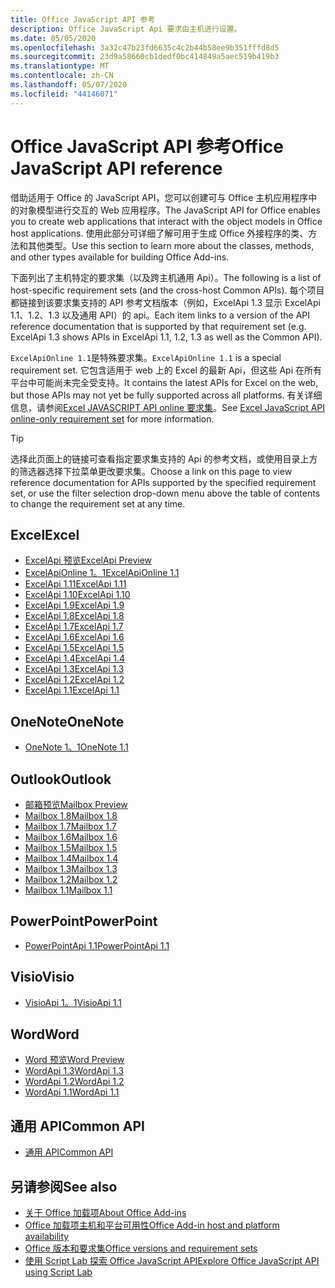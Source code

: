 ```yaml
---
title: Office JavaScript API 参考
description: Office JavaScript Api 要求由主机进行设置。
ms.date: 05/05/2020
ms.openlocfilehash: 3a32c47b23fd6635c4c2b44b58ee9b351fffd8d5
ms.sourcegitcommit: 23d9a58660cb1dedf0bc414849a5aec519b419b3
ms.translationtype: MT
ms.contentlocale: zh-CN
ms.lasthandoff: 05/07/2020
ms.locfileid: "44146071"
---
```

# <a name="office-javascript-api-reference"></a><span data-ttu-id="54aae-103">Office JavaScript API 参考</span><span class="sxs-lookup"><span data-stu-id="54aae-103">Office JavaScript API reference</span></span>

<span data-ttu-id="54aae-104">借助适用于 Office 的 JavaScript API，您可以创建可与 Office 主机应用程序中的对象模型进行交互的 Web 应用程序。</span><span class="sxs-lookup"><span data-stu-id="54aae-104">The JavaScript API for Office enables you to create web applications that interact with the object models in Office host applications.</span></span> <span data-ttu-id="54aae-105">使用此部分可详细了解可用于生成 Office 外接程序的类、方法和其他类型。</span><span class="sxs-lookup"><span data-stu-id="54aae-105">Use this section to learn more about the classes, methods, and other types available for building Office Add-ins.</span></span>

<span data-ttu-id="54aae-106">下面列出了主机特定的要求集（以及跨主机通用 Api）。</span><span class="sxs-lookup"><span data-stu-id="54aae-106">The following is a list of host-specific requirement sets (and the cross-host Common APIs).</span></span> <span data-ttu-id="54aae-107">每个项目都链接到该要求集支持的 API 参考文档版本（例如，ExcelApi 1.3 显示 ExcelApi 1.1、1.2、1.3 以及通用 API）的 api。</span><span class="sxs-lookup"><span data-stu-id="54aae-107">Each item links to a version of the API reference documentation that is supported by that requirement set (e.g. ExcelApi 1.3 shows APIs in ExcelApi 1.1, 1.2, 1.3 as well as the Common API).</span></span>

<span data-ttu-id="54aae-108">`ExcelApiOnline 1.1`是特殊要求集。</span><span class="sxs-lookup"><span data-stu-id="54aae-108">`ExcelApiOnline 1.1` is a special requirement set.</span></span> <span data-ttu-id="54aae-109">它包含适用于 web 上的 Excel 的最新 Api，但这些 Api 在所有平台中可能尚未完全受支持。</span><span class="sxs-lookup"><span data-stu-id="54aae-109">It contains the latest APIs for Excel on the web, but those APIs may not yet be fully supported across all platforms.</span></span> <span data-ttu-id="54aae-110">有关详细信息，请参阅[Excel JAVASCRIPT API online 要求集](/office/dev/add-ins/reference/requirement-sets/excel-api-online-requirement-set)。</span><span class="sxs-lookup"><span data-stu-id="54aae-110">See [Excel JavaScript API online-only requirement set](/office/dev/add-ins/reference/requirement-sets/excel-api-online-requirement-set) for more information.</span></span>

> [!TIP]
> <span data-ttu-id="54aae-111">选择此页面上的链接可查看指定要求集支持的 Api 的参考文档，或使用目录上方的筛选器选择下拉菜单更改要求集。</span><span class="sxs-lookup"><span data-stu-id="54aae-111">Choose a link on this page to view reference documentation for APIs supported by the specified requirement set, or use the filter selection drop-down menu above the table of contents to change the requirement set at any time.</span></span>

## <a name="excel"></a><span data-ttu-id="54aae-112">Excel</span><span class="sxs-lookup"><span data-stu-id="54aae-112">Excel</span></span>

- [<span data-ttu-id="54aae-113">ExcelApi 预览</span><span class="sxs-lookup"><span data-stu-id="54aae-113">ExcelApi Preview</span></span>](/javascript/api/excel?view=excel-js-preview)
- [<span data-ttu-id="54aae-114">ExcelApiOnline 1。1</span><span class="sxs-lookup"><span data-stu-id="54aae-114">ExcelApiOnline 1.1</span></span>](/javascript/api/excel?view=excel-js-online)
- [<span data-ttu-id="54aae-115">ExcelApi 1.11</span><span class="sxs-lookup"><span data-stu-id="54aae-115">ExcelApi 1.11</span></span>](/javascript/api/excel?view=excel-js-1.11)
- [<span data-ttu-id="54aae-116">ExcelApi 1.10</span><span class="sxs-lookup"><span data-stu-id="54aae-116">ExcelApi 1.10</span></span>](/javascript/api/excel?view=excel-js-1.10)
- [<span data-ttu-id="54aae-117">ExcelApi 1.9</span><span class="sxs-lookup"><span data-stu-id="54aae-117">ExcelApi 1.9</span></span>](/javascript/api/excel?view=excel-js-1.9)
- [<span data-ttu-id="54aae-118">ExcelApi 1.8</span><span class="sxs-lookup"><span data-stu-id="54aae-118">ExcelApi 1.8</span></span>](/javascript/api/excel?view=excel-js-1.8)
- [<span data-ttu-id="54aae-119">ExcelApi 1.7</span><span class="sxs-lookup"><span data-stu-id="54aae-119">ExcelApi 1.7</span></span>](/javascript/api/excel?view=excel-js-1.7)
- [<span data-ttu-id="54aae-120">ExcelApi 1.6</span><span class="sxs-lookup"><span data-stu-id="54aae-120">ExcelApi 1.6</span></span>](/javascript/api/excel?view=excel-js-1.6)
- [<span data-ttu-id="54aae-121">ExcelApi 1.5</span><span class="sxs-lookup"><span data-stu-id="54aae-121">ExcelApi 1.5</span></span>](/javascript/api/excel?view=excel-js-1.5)
- [<span data-ttu-id="54aae-122">ExcelApi 1.4</span><span class="sxs-lookup"><span data-stu-id="54aae-122">ExcelApi 1.4</span></span>](/javascript/api/excel?view=excel-js-1.4)
- [<span data-ttu-id="54aae-123">ExcelApi 1.3</span><span class="sxs-lookup"><span data-stu-id="54aae-123">ExcelApi 1.3</span></span>](/javascript/api/excel?view=excel-js-1.3)
- [<span data-ttu-id="54aae-124">ExcelApi 1.2</span><span class="sxs-lookup"><span data-stu-id="54aae-124">ExcelApi 1.2</span></span>](/javascript/api/excel?view=excel-js-1.2)
- [<span data-ttu-id="54aae-125">ExcelApi 1.1</span><span class="sxs-lookup"><span data-stu-id="54aae-125">ExcelApi 1.1</span></span>](/javascript/api/excel?view=excel-js-1.1)

## <a name="onenote"></a><span data-ttu-id="54aae-126">OneNote</span><span class="sxs-lookup"><span data-stu-id="54aae-126">OneNote</span></span>

- [<span data-ttu-id="54aae-127">OneNote 1。1</span><span class="sxs-lookup"><span data-stu-id="54aae-127">OneNote 1.1</span></span>](/javascript/api/onenote?view=onenote-js-1.1)

## <a name="outlook"></a><span data-ttu-id="54aae-128">Outlook</span><span class="sxs-lookup"><span data-stu-id="54aae-128">Outlook</span></span>

- [<span data-ttu-id="54aae-129">邮箱预览</span><span class="sxs-lookup"><span data-stu-id="54aae-129">Mailbox Preview</span></span>](/javascript/api/outlook?view=outlook-js-preview)
- [<span data-ttu-id="54aae-130">Mailbox 1.8</span><span class="sxs-lookup"><span data-stu-id="54aae-130">Mailbox 1.8</span></span>](/javascript/api/outlook?view=outlook-js-1.8)
- [<span data-ttu-id="54aae-131">Mailbox 1.7</span><span class="sxs-lookup"><span data-stu-id="54aae-131">Mailbox 1.7</span></span>](/javascript/api/outlook?view=outlook-js-1.7)
- [<span data-ttu-id="54aae-132">Mailbox 1.6</span><span class="sxs-lookup"><span data-stu-id="54aae-132">Mailbox 1.6</span></span>](/javascript/api/outlook?view=outlook-js-1.6)
- [<span data-ttu-id="54aae-133">Mailbox 1.5</span><span class="sxs-lookup"><span data-stu-id="54aae-133">Mailbox 1.5</span></span>](/javascript/api/outlook?view=outlook-js-1.5)
- [<span data-ttu-id="54aae-134">Mailbox 1.4</span><span class="sxs-lookup"><span data-stu-id="54aae-134">Mailbox 1.4</span></span>](/javascript/api/outlook?view=outlook-js-1.4)
- [<span data-ttu-id="54aae-135">Mailbox 1.3</span><span class="sxs-lookup"><span data-stu-id="54aae-135">Mailbox 1.3</span></span>](/javascript/api/outlook?view=outlook-js-1.3)
- [<span data-ttu-id="54aae-136">Mailbox 1.2</span><span class="sxs-lookup"><span data-stu-id="54aae-136">Mailbox 1.2</span></span>](/javascript/api/outlook?view=outlook-js-1.2)
- [<span data-ttu-id="54aae-137">Mailbox 1.1</span><span class="sxs-lookup"><span data-stu-id="54aae-137">Mailbox 1.1</span></span>](/javascript/api/outlook?view=outlook-js-1.1)

## <a name="powerpoint"></a><span data-ttu-id="54aae-138">PowerPoint</span><span class="sxs-lookup"><span data-stu-id="54aae-138">PowerPoint</span></span>

- [<span data-ttu-id="54aae-139">PowerPointApi 1.1</span><span class="sxs-lookup"><span data-stu-id="54aae-139">PowerPointApi 1.1</span></span>](/javascript/api/powerpoint?view=powerpoint-js-1.1)

## <a name="visio"></a><span data-ttu-id="54aae-140">Visio</span><span class="sxs-lookup"><span data-stu-id="54aae-140">Visio</span></span>

- [<span data-ttu-id="54aae-141">VisioApi 1。1</span><span class="sxs-lookup"><span data-stu-id="54aae-141">VisioApi 1.1</span></span>](/javascript/api/visio?view=visio-js-1.1)

## <a name="word"></a><span data-ttu-id="54aae-142">Word</span><span class="sxs-lookup"><span data-stu-id="54aae-142">Word</span></span>

- [<span data-ttu-id="54aae-143">Word 预览</span><span class="sxs-lookup"><span data-stu-id="54aae-143">Word Preview</span></span>](/javascript/api/word?view=word-js-preview)
- [<span data-ttu-id="54aae-144">WordApi 1.3</span><span class="sxs-lookup"><span data-stu-id="54aae-144">WordApi 1.3</span></span>](/javascript/api/word?view=word-js-1.3)
- [<span data-ttu-id="54aae-145">WordApi 1.2</span><span class="sxs-lookup"><span data-stu-id="54aae-145">WordApi 1.2</span></span>](/javascript/api/word?view=word-js-1.2)
- [<span data-ttu-id="54aae-146">WordApi 1.1</span><span class="sxs-lookup"><span data-stu-id="54aae-146">WordApi 1.1</span></span>](/javascript/api/word?view=word-js-1.1)

## <a name="common-api"></a><span data-ttu-id="54aae-147">通用 API</span><span class="sxs-lookup"><span data-stu-id="54aae-147">Common API</span></span>

- [<span data-ttu-id="54aae-148">通用 API</span><span class="sxs-lookup"><span data-stu-id="54aae-148">Common API</span></span>](/javascript/api/office?view=common-js)

## <a name="see-also"></a><span data-ttu-id="54aae-149">另请参阅</span><span class="sxs-lookup"><span data-stu-id="54aae-149">See also</span></span>

- [<span data-ttu-id="54aae-150">关于 Office 加载项</span><span class="sxs-lookup"><span data-stu-id="54aae-150">About Office Add-ins</span></span>](/office/dev/add-ins/overview)
- [<span data-ttu-id="54aae-151">Office 加载项主机和平台可用性</span><span class="sxs-lookup"><span data-stu-id="54aae-151">Office Add-in host and platform availability</span></span>](/office/dev/add-ins/overview/office-add-in-availability)
- [<span data-ttu-id="54aae-152">Office 版本和要求集</span><span class="sxs-lookup"><span data-stu-id="54aae-152">Office versions and requirement sets</span></span>](/office/dev/add-ins/develop/office-versions-and-requirement-sets)
- [<span data-ttu-id="54aae-153">使用 Script Lab 探索 Office JavaScript API</span><span class="sxs-lookup"><span data-stu-id="54aae-153">Explore Office JavaScript API using Script Lab</span></span>](/office/dev/add-ins/overview/explore-with-script-lab)
